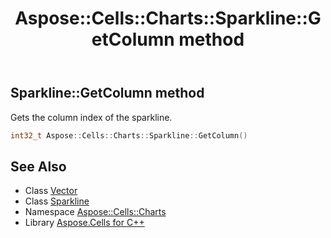 ﻿---
title: Aspose::Cells::Charts::Sparkline::GetColumn method
linktitle: GetColumn
second_title: Aspose.Cells for C++ API Reference
description: 'Aspose::Cells::Charts::Sparkline::GetColumn method. Gets the column index of the sparkline in C++.'
type: docs
weight: 900
url: /cpp/aspose.cells.charts/sparkline/getcolumn/
---
## Sparkline::GetColumn method


Gets the column index of the sparkline.

```cpp
int32_t Aspose::Cells::Charts::Sparkline::GetColumn()
```

## See Also

* Class [Vector](../../../aspose.cells/vector/)
* Class [Sparkline](../)
* Namespace [Aspose::Cells::Charts](../../)
* Library [Aspose.Cells for C++](../../../)
